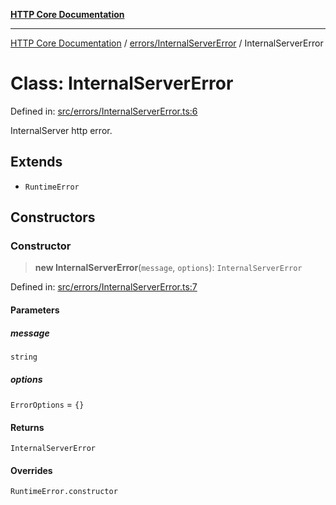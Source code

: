 [**HTTP Core Documentation**](../../../README.md)

***

[HTTP Core Documentation](../../../README.md) / [errors/InternalServerError](../README.md) / InternalServerError

# Class: InternalServerError

Defined in: [src/errors/InternalServerError.ts:6](https://github.com/stonemjs/http-core/blob/f8360abdd8e841f59cefcfadd322bcf66d52c95b/src/errors/InternalServerError.ts#L6)

InternalServer http error.

## Extends

- `RuntimeError`

## Constructors

### Constructor

> **new InternalServerError**(`message`, `options`): `InternalServerError`

Defined in: [src/errors/InternalServerError.ts:7](https://github.com/stonemjs/http-core/blob/f8360abdd8e841f59cefcfadd322bcf66d52c95b/src/errors/InternalServerError.ts#L7)

#### Parameters

##### message

`string`

##### options

`ErrorOptions` = `{}`

#### Returns

`InternalServerError`

#### Overrides

`RuntimeError.constructor`
